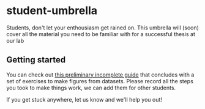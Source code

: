 # student-umbrella
Students, don't let your enthousiasm get rained on. This umbrella will (soon) cover all the material you need to be familiar with for a successful thesis at our lab

## Getting started

You can check out 
[this preliminary incomplete guide](https://github.com/dbbs-lab/student-umbrella/blob/main/figures_from_data.md) that concludes
with a set of exercises to make figures from datasets. Please record all the steps you took to make things work, we can add them for other students.

If you get stuck anywhere, let us know and we'll help you out!
